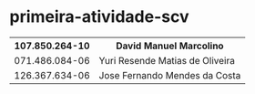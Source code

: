 # primeira-atividade-scv

<table>
  <tr>
    <th>107.850.264-10</th>
    <th>David Manuel Marcolino</th>
  </tr>
  <tr>
    <td>071.486.084-06 </td>
    <td>Yuri Resende Matias de Oliveira</td>
  </tr>
  <tr>  
    <td>126.367.634-06</td>
    <td>Jose Fernando Mendes da Costa</td>
  </tr>
</table>